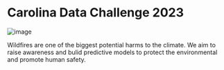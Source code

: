 # Carolina Data Challenge 2023

![image](https://github.com/sarah-e-c/carolinaDataChallenge/assets/71732260/a40730f3-6640-4e6d-b69b-23bcd2ed59da)

Wildfires are one of the biggest potential harms to the climate. We aim to raise awareness and bulid predictive models to protect the environmental and promote human safety.
